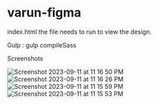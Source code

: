 # varun-figma

index.html the file needs to run to view the design.

Gulp : gulp compileSass

Screenshots

![Screenshot 2023-09-11 at 11 16 50 PM](https://github.com/varunkumar-1597/varun-figma/assets/56739388/3e2bca3b-2774-4bb3-965f-09177a29b573)
![Screenshot 2023-09-11 at 11 16 26 PM](https://github.com/varunkumar-1597/varun-figma/assets/56739388/ce87f74d-0399-4985-ade3-87785cb332fa)
![Screenshot 2023-09-11 at 11 15 59 PM](https://github.com/varunkumar-1597/varun-figma/assets/56739388/8d6a1731-9231-48ec-9294-34464c456ae9)
![Screenshot 2023-09-11 at 11 15 53 PM](https://github.com/varunkumar-1597/varun-figma/assets/56739388/ac9f74aa-5e3b-44b0-8e03-ea5be0d3f921)
